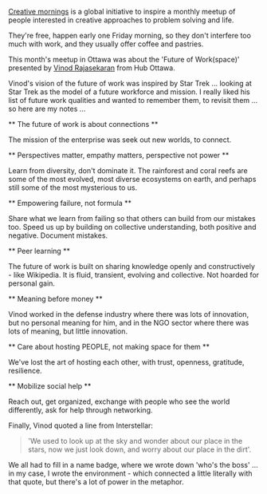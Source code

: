 [Creative mornings](https://creativemornings.com/) is a global initiative to inspire a monthly meetup of people interested in creative approaches to problem solving and life. 

They're free, happen early one Friday morning, so they don't interfere too much with work, and they usually offer coffee and pastries.

This month's meetup in Ottawa was about the 'Future of Work(space)' presented by [Vinod Rajasekaran](https://twitter/vinodrjkn) from Hub Ottawa.

Vinod's vision of the future of work was inspired by Star Trek ... looking at Star Trek as the model of a future workforce and mission. I really liked his list of future work qualities and wanted to remember them, to revisit them ... so here are my notes ...

** The future of work is about connections **

The mission of the enterprise was seek out new worlds, to connect.


** Perspectives matter, empathy matters, perspective not power **

Learn from diversity, don't dominate it. The rainforest and coral reefs are some of the most evolved, most diverse ecosystems on earth, and perhaps still some of the most mysterious to us. 


** Empowering failure, not formula **

Share what we learn from failing so that others can build from our mistakes too. Speed us up by building on collective understanding, both positive and negative. Document mistakes.

** Peer learning **

The future of work is built on sharing knowledge openly and constructively - like Wikipedia. It is fluid, transient, evolving and collective. Not hoarded for personal gain.

** Meaning before money **

Vinod worked in the defense industry where there was lots of innovation, but no personal meaning for him, and in the NGO sector where there was lots of meaning, but little innovation.

** Care about hosting PEOPLE, not making space for them **

We've lost the art of hosting each other, with trust, openness, gratitude, resilience.

** Mobilize social help **

Reach out, get organized, exchange with people who see the world differently, ask for help through networking.

Finally, Vinod quoted a line from Interstellar:

> 'We used to look up at the sky and wonder about our place in the stars, now we just look down, and worry about our place in the dirt'.


We all had to fill in a name badge, where we wrote down 'who's the boss' ... in my case, I wrote the environment - which connected a little literally with that quote, but there's a lot of power in the metaphor.



